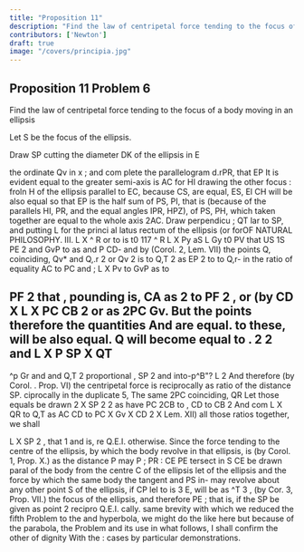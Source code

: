```yaml
---
title: "Proposition 11"
description: "Find the law of centripetal force tending to the focus of a body moving in an ellipsis"
contributors: ['Newton']
draft: true
image: "/covers/principia.jpg"
---
```





## Proposition 11 Problem 6

Find the law of centripetal force tending to the focus of a body moving in an ellipsis

Let S be the focus of the ellipsis.

Draw SP cutting the diameter DK of the ellipsis in E 

the ordinate
Qv
in
x
;
and com
plete the parallelogram
d.rPR,
that
EP
It
is
evident
equal to the
greater semi-axis
is
AC
for
HI
drawing
the other focus
:
froln
H
of
the ellipsis parallel to
EC, because CS,
are equal, ES, El
CH
will
be also equal so that EP is the half sum of PS, PI, that is (because of
the parallels HI, PR, and the equal angles IPR, HPZ), of PS, PH, which
taken together are equal to the whole axis 2AC. Draw
perpendicu
;
QT
lar to
SP, and putting
L for the princi
al latus
rectum of the
ellipsis (or forOF NATURAL PHILOSOPHY.
III.
L X ^ R
or
to
is
t0
117
^ R
L X Py aS
L Gy
t0
PV
that
US
1S 
PE
2
and GvP to
as
and
P
CD- and by (Corol. 2, Lem. VII) the points Q,
coinciding, Qv*
and Q,.r 2 or Qv 2 is to Q,T 2 as EP 2 to
to Q,r- in the ratio of equality
AC
to
PC
and
;
L X Pv
to
GvP
as
to

PF
2
that
,
pounding
is,
CA
as
2
to
PF
2
,
or (by
CD
X L X PC
CB 2 or as 2PC
Gv. But the points
therefore the quantities
And
are equal.
to these, will be also equal.
Q
will become equal to
.
2
2
and
L X
P
SP X QT
--
^p
Gr
and
and Q,T 2 proportional
,
SP 2
and
into-p^B&quot;?
L
2
And therefore (by Corol.
.
Prop. VI) the centripetal force is reciprocally as
ratio of the distance SP.
ciprocally in the duplicate
5,
The same
2PC
coinciding,
QR
Let those equals be drawn
2
X SP 2
2
as
have
PC
2CB
to
,
CD to CB 2 And com
L X QR to Q,T as AC
CD to PC X Gv X CD 2 X
Lem. XII)
all those ratios together, we shall

L X SP 2
,
that
1 and
is, re
Q.E.I.
otherwise.
Since the force tending to the centre of the ellipsis, by which the body
revolve in that ellipsis, is (by Corol. 1, Prop. X.) as the distance
P may
P
;
PR
:
CE
PE
tersect in
S
CE
be drawn paral
of the body from the centre C of the ellipsis let
of the ellipsis and the force by which the same body
the tangent
and PS in-
may revolve about any other point S of the ellipsis, if
CP
lel to
is
3
E, will be as ^T 3 , (by Cor.
3,
Prop. VII.)
the focus of the ellipsis, and therefore
PE
;
that
is,
if the
SP
be given as
point
2
recipro
Q.E.I.
cally.
same brevity with which we reduced the fifth Problem to the
and
hyperbola, we might do the like here but because of the
parabola,
the
Problem and its use in what follows, I shall confirm the other
of
dignity
With
the
:
cases
by particular demonstrations.

